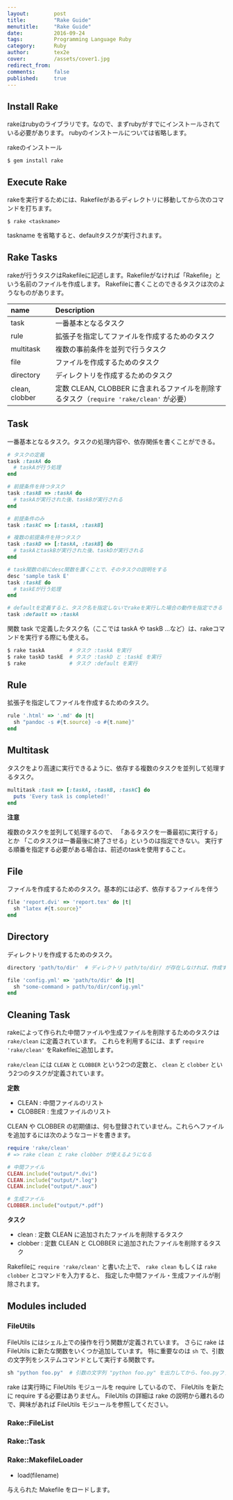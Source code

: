 ```yaml
---
layout:        post
title:         "Rake Guide"
menutitle:     "Rake Guide"
date:          2016-09-24
tags:          Programming Language Ruby
category:      Ruby
author:        tex2e
cover:         /assets/cover1.jpg
redirect_from:
comments:      false
published:     true
---
```



## Install Rake

rakeはrubyのライブラリです。なので、まずrubyがすでにインストールされている必要があります。
rubyのインストールについては省略します。

rakeのインストール

```
$ gem install rake
```

## Execute Rake

rakeを実行するためには、Rakefileがあるディレクトリに移動してから次のコマンドを打ちます。

```
$ rake <taskname>
```

taskname を省略すると、defaultタスクが実行されます。


## Rake Tasks

rakeが行うタスクはRakefileに記述します。Rakefileがなければ「Rakefile」という名前のファイルを作成します。
Rakefileに書くことのできるタスクは次のようなものがあります。

name           | Description
:------------- | :-------------
task           | 一番基本となるタスク
rule           | 拡張子を指定してファイルを作成するためのタスク
multitask      | 複数の事前条件を並列で行うタスク
file           | ファイルを作成するためのタスク
directory      | ディレクトリを作成するためのタスク
clean, clobber | 定数 CLEAN, CLOBBER に含まれるファイルを削除するタスク（`require 'rake/clean'` が必要）


## Task

一番基本となるタスク。タスクの処理内容や、依存関係を書くことができる。

```ruby
# タスクの定義
task :taskA do
  # taskAが行う処理
end

# 前提条件を持つタスク
task :taskB => :taskA do
  # taskAが実行された後、taskBが実行される
end

# 前提条件のみ
task :taskC => [:taskA, :taskB]

# 複数の前提条件を持つタスク
task :taskD => [:taskA, :taskB] do
  # taskAとtaskBが実行された後、taskDが実行される
end

# task関数の前にdesc関数を置くことで、そのタスクの説明をする
desc 'sample task E'
task :taskE do
  # taskEが行う処理
end

# defaultを定義すると、タスク名を指定しないでrakeを実行した場合の動作を指定できる
task :default => :taskA
```

関数 task で定義したタスク名（ここでは taskA や taskB ...など）は、rakeコマンドを実行する際にも使える。

``` bash
$ rake taskA        # タスク :taskA を実行
$ rake taskD taskE  # タスク :taskD と :taskE を実行
$ rake              # タスク :default を実行
```

## Rule

拡張子を指定してファイルを作成するためのタスク。

``` ruby
rule '.html' => '.md' do |t|
  sh "pandoc -s #{t.source} -o #{t.name}"
end
```


## Multitask

タスクをより高速に実行できるように、依存する複数のタスクを並列して処理するタスク。

```ruby
multitask :task => [:taskA, :taskB, :taskC] do
  puts 'Every task is completed!'
end
```

**注意**

複数のタスクを並列して処理するので、
「あるタスクを一番最初に実行する」とか
「このタスクは一番最後に終了させる」というのは指定できない。
実行する順番を指定する必要がある場合は、前述のtaskを使用すること。


## File

ファイルを作成するためのタスク。基本的には必ず、依存するファイルを伴う

```ruby
file 'report.dvi' => 'report.tex' do |t|
  sh "latex #{t.source}"
end
```


## Directory

ディレクトリを作成するためのタスク。

```ruby
directory 'path/to/dir'  # ディレクトリ path/to/dir/ が存在しなければ、作成する

file 'config.yml' => 'path/to/dir' do |t|
  sh "some-command > path/to/dir/config.yml"
end
```


## Cleaning Task

rakeによって作られた中間ファイルや生成ファイルを削除するためのタスクは `rake/clean` に定義されています。
これらを利用するには、まず `require 'rake/clean'` をRakefileに追加します。

`rake/clean` には `CLEAN` と `CLOBBER` という2つの定数と、
`clean` と `clobber` という2つのタスクが定義されています。

**定数**

- CLEAN : 中間ファイルのリスト
- CLOBBER : 生成ファイルのリスト

CLEAN や CLOBBER の初期値は、何も登録されていません。これらへファイルを追加するには次のようなコードを書きます。

``` ruby
require 'rake/clean'
# => rake clean と rake clobber が使えるようになる

# 中間ファイル
CLEAN.include("output/*.dvi")
CLEAN.include("output/*.log")
CLEAN.include("output/*.aux")

# 生成ファイル
CLOBBER.include("output/*.pdf")
```

**タスク**

- clean : 定数 CLEAN に追加されたファイルを削除するタスク
- clobber : 定数 CLEAN と CLOBBER に追加されたファイルを削除するタスク

Rakefileに `require 'rake/clean'` と書いた上で、
`rake clean` もしくは `rake clobber` とコマンドを入力すると、
指定した中間ファイル・生成ファイルが削除されます。


## Modules included

### FileUtils

FileUtils にはシェル上での操作を行う関数が定義されています。
さらに rake は FileUtils に新たな関数をいくつか追加しています。
特に重要なのは `sh` で、引数の文字列をシステムコマンドとして実行する関数です。

``` ruby
sh "python foo.py"  # 引数の文字列 "python foo.py" を出力してから、foo.pyファイルをpythonで実行する
```

rake は実行時に FileUtils モジュールを require しているので、
FileUtils を新たに require する必要はありません。
FileUtils の詳細は rake の説明から離れるので、興味があれば FileUtils モジュールを参照してください。

### Rake::FileList

### Rake::Task

### Rake::MakefileLoader

- load(filename)

与えられた Makefile をロードします。

